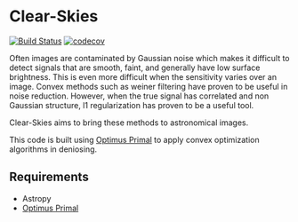 # Clear-Skies
[![Build Status](https://travis-ci.org/Luke-Pratley/Clear-Skies.svg?branch=master)](https://travis-ci.org/Luke-Pratley/Clear-Skies)
[![codecov](https://codecov.io/gh/Luke-Pratley/Clear-Skies/branch/master/graph/badge.svg)](https://codecov.io/gh/Luke-Pratley/Clear-Skies)

Often images are contaminated by Gaussian noise which makes it difficult to detect signals that are smooth, faint, and generally have low surface brightness.
This is even more difficult when the sensitivity varies over an image. Convex methods such as weiner filtering have proven to be useful in noise reduction.
However, when the true signal has correlated and non Gaussian structure, l1 regularization has proven to be a useful tool.

Clear-Skies aims to bring these methods to astronomical images.

This code is built using [Optimus Primal](https://github.com/Luke-Pratley/Optimus-Primal) to apply convex optimization algorithms in deniosing.

## Requirements
- Astropy
- [Optimus Primal](https://github.com/Luke-Pratley/Optimus-Primal)
